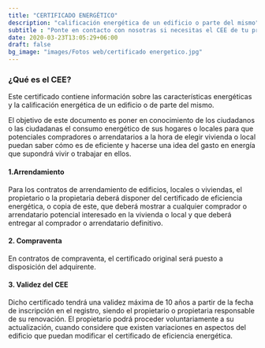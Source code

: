 ```yaml
---
title: "CERTIFICADO ENERGÉTICO"
description: "calificación energética de un edificio o parte del mismo"
subtitle : "Ponte en contacto con nosotras si necesitas el CEE de tu propiedad."
date: 2020-03-23T13:05:29+06:00
draft: false
bg_image: "images/Fotos web/certificado energetico.jpg"
---
```


### ¿Qué es el CEE? 

Este certificado contiene información sobre las características energéticas y la calificación energética de un edificio o de parte del mismo.

El objetivo de este documento es poner en conocimiento de los ciudadanos o las ciudadanas el consumo energético de sus hogares o locales  para que potenciales compradores o arrendatarios a la hora de elegir vivienda o local puedan saber cómo es de eficiente y hacerse una idea del gasto en energía que supondrá vivir o trabajar en ellos.

#### 1.Arrendamiento

Para los contratos de arrendamiento de edificios, locales o viviendas, el propietario o la propietaria deberá disponer del certificado de eficiencia energética, o copia de este, que deberá mostrar a cualquier comprador o arrendatario potencial interesado en la vivienda o local y que deberá entregar al comprador o arrendatario definitivo.

#### 2. Compraventa

En contratos de compraventa, el certificado original será puesto a disposición del adquirente.


#### 3. Validez del CEE

Dicho certificado tendrá una validez máxima de 10 años a partir de la fecha de inscripción en el registro, siendo el propietario o propietaria responsable de su renovación. El propietario podrá proceder voluntariamente a su actualización, cuando considere que existen variaciones en aspectos del edificio que puedan modificar el certificado de eficiencia energética.


  